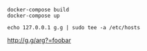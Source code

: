 ```
docker-compose build
docker-compose up

echo 127.0.0.1 g.g | sudo tee -a /etc/hosts
```
http://g.g/arg?=foobar
